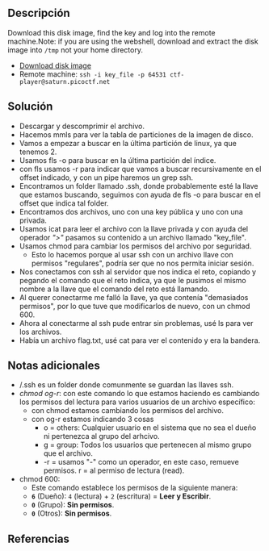 ## Descripción
Download this disk image, find the key and log into the remote machine.Note: if you are using the webshell, download and extract the disk image into `/tmp` not your home directory.

- [Download disk image](https://artifacts.picoctf.net/c/70/disk.img.gz)
- Remote machine: `ssh -i key_file -p 64531 ctf-player@saturn.picoctf.net`
## Solución
- Descargar y descomprimir el archivo.
- Hacemos mmls para ver la tabla de particiones de la imagen de disco.
- Vamos a empezar a buscar en la última partición de linux, ya que tenemos 2.
- Usamos fls -o para buscar en la última partición del índice.
- con fls usamos -r para indicar que vamos a buscar recursivamente en el offset indicado, y con un pipe haremos un grep ssh.
- Encontramos un folder llamado .ssh, donde probablemente esté la llave que estamos buscando, seguimos con ayuda de fls -o para buscar en el offset que indica tal folder.
- Encontramos dos archivos, uno con una key pública y uno con una privada.
- Usamos icat para leer el archivo con la llave privada y con ayuda del operador *">"* pasamos su contenido a un archivo llamado "key_file".
- Usamos chmod para cambiar los permisos del archivo por seguridad.
	- Esto lo hacemos porque al usar ssh con un archivo llave con permisos "regulares", podría ser que no nos permita iniciar sesión.
- Nos conectamos con ssh al servidor que nos indica el reto, copiando y pegando el comando que el reto indica, ya que le pusimos el mismo nombre a la llave que el comando del reto está llamando.
- Al querer conectarme me falló la llave, ya que contenía "demasiados permisos", por lo que tuve que modificarlos de nuevo, con un chmod 600.
- Ahora al conectarme al ssh pude entrar sin problemas, usé ls para ver los archivos.
- Había un archivo flag.txt, usé cat para ver el contenido y era la bandera.
## Notas adicionales
- /.ssh es un folder donde comunmente se guardan las llaves ssh.
- *chmod og-r*: con este comando lo que estamos haciendo es cambiando los permisos del lectura para varios usuarios de un archivo específico:
	- con chmod estamos cambiando los permisos del archivo.
	- con og-r estamos indicando 3 cosas
		- o = others: Cualquier usuario en el sistema que no sea el dueño ni pertenezca al grupo del arhcivo.
		- g = group: Todos los usuarios que pertenecen al mismo grupo que el archivo.
		- -r = usamos "-" como un operador, en este caso, remueve permisos. r = al permiso de lectura (read).
- chmod 600: 
	- Este comando establece los permisos de la siguiente manera:
	- **`6`** (Dueño): `4` (lectura) + `2` (escritura) = **Leer y Escribir**.    
	- **`0`** (Grupo): **Sin permisos**.    
	- **`0`** (Otros): **Sin permisos**.
## Referencias